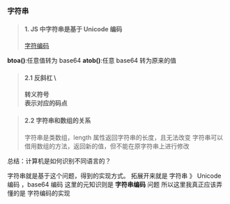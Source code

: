 ### 字符串

> #### 1. JS 中字符串是基于 Unicode 编码
>
> [字符编码](http://www.ruanyifeng.com/blog/2007/10/ascii_unicode_and_utf-8.html)

**btoa()**:任意值转为 base64
**atob()**:任意 base64 转为原来的值

> #### 2.1 反斜杠 \
>
> **转义符号**  
> **表示对应的码点**

> #### 2.2 字符串和数组的关系
>
> 字符串是类数组，length 属性返回字符串的长度，且无法改变
> 字符串可以借用数组的方法，返回新的值，但不能在原字符串上进行修改

总结：计算机是如何识别不同语言的？

字符串就是基于这个问题，得到的实现方式。
拓展开来就是 字符串 》 Unicode 编码 ，base64 编码
这里的元知识则是 **字符串编码** 问题
所以这里我真正应该弄懂的是 字符编码的实现
